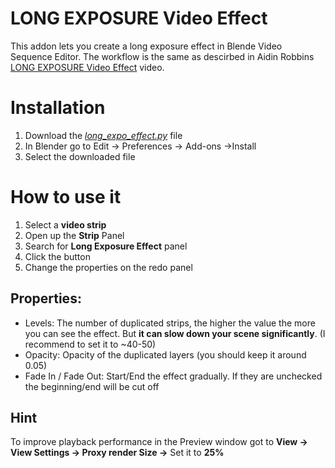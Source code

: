 # LONG EXPOSURE Video Effect
This addon lets you create a long exposure effect in Blende Video Sequence Editor.
The workflow is the same as descirbed in Aidin Robbins [LONG EXPOSURE Video Effect](https://youtu.be/H2SYdgMDvMM) video.


# Installation
1. Download the [*long_expo_effect.py*](long_expo_effect.py) file
2. In Blender go to Edit -> Preferences -> Add-ons ->Install
3. Select the downloaded file

# How to use it
1. Select a **video strip**
2. Open up the **Strip** Panel
3. Search for **Long Exposure Effect** panel
4. Click the button
5. Change the properties on the redo panel

## Properties:

- Levels: The number of duplicated strips, the higher the value the more you can see the effect. But **it can slow down your scene significantly**. (I recommend to set it to ~40-50)
- Opacity: Opacity of the duplicated layers (you should keep it around 0.05)
- Fade In / Fade Out: Start/End the effect gradually. If they are unchecked the beginning/end will be cut off

## Hint
To improve playback performance in the Preview window got to **View -> View Settings -> Proxy render Size ->** Set it to **25%**
